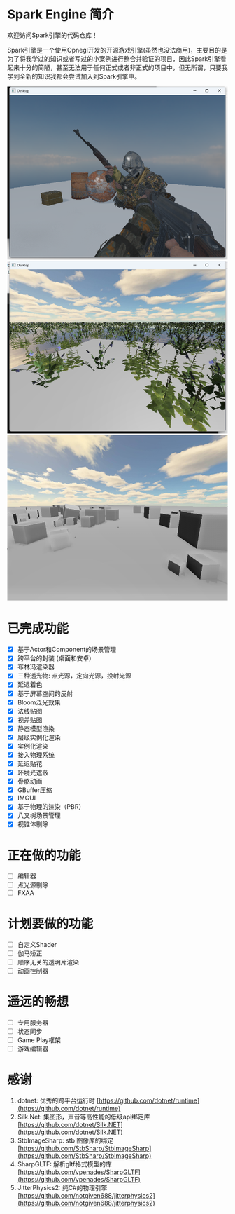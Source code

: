 # Spark Engine 简介

欢迎访问Spark引擎的代码仓库！

Spark引擎是一个使用Opnegl开发的开源游戏引擎(虽然也没法商用)，主要目的是为了将我学过的知识或者写过的小案例进行整合并验证的项目，因此Spark引擎看起来十分的简陋，甚至无法用于任何正式或者非正式的项目中，但无所谓，只要我学到全新的知识我都会尝试加入到Spark引擎中。

![运行截图](/Images/ScreenShot4.png "PBR")
![运行截图](/Images/ScreenShot3.png "实例化渲染")
![运行截图](/Images/SSAO.png "物理引擎和环境光遮蔽")

# 已完成功能

- [x] 基于Actor和Component的场景管理
- [x] 跨平台的封装 (桌面和安卓)
- [x] 布林冯渲染器
- [x] 三种透光物: 点光源，定向光源，投射光源
- [x] 延迟着色
- [x] 基于屏幕空间的反射  
- [x] Bloom泛光效果
- [x] 法线贴图
- [x] 视差贴图
- [x] 静态模型渲染
- [x] 层级实例化渲染
- [x] 实例化渲染
- [x] 接入物理系统
- [x] 延迟贴花 
- [x] 环境光遮蔽
- [x] 骨骼动画
- [x] GBuffer压缩
- [x] IMGUI
- [x] 基于物理的渲染（PBR）
- [x] 八叉树场景管理
- [x] 视锥体剔除

# 正在做的功能
- [ ] 编辑器
- [ ] 点光源剔除
- [ ] FXAA

# 计划要做的功能

- [ ] 自定义Shader
- [ ] 伽马矫正
- [ ] 顺序无关的透明片渲染
- [ ] 动画控制器

# 遥远的畅想

- [ ] 专用服务器
- [ ] 状态同步
- [ ] Game Play框架
- [ ] 游戏编辑器

# 感谢

1. dotnet: 优秀的跨平台运行时 [https://github.com/dotnet/runtime](https://github.com/dotnet/runtime)
2. Silk.Net: 集图形，声音等高性能的低级api绑定库 [https://github.com/dotnet/Silk.NET](https://github.com/dotnet/Silk.NET)
3. StbImageSharp: stb 图像库的绑定 [https://github.com/StbSharp/StbImageSharp](https://github.com/StbSharp/StbImageSharp)
4. SharpGLTF: 解析gltf格式模型的库 [https://github.com/vpenades/SharpGLTF](https://github.com/vpenades/SharpGLTF)
5. JitterPhysics2: 纯C#的物理引擎 [https://github.com/notgiven688/jitterphysics2](https://github.com/notgiven688/jitterphysics2)
